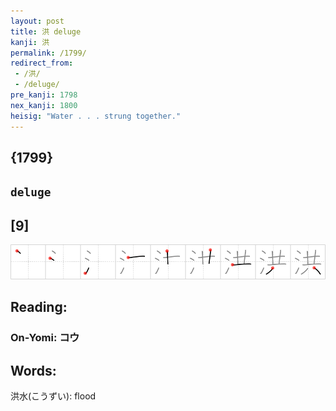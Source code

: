 ```yaml
---
layout: post
title: 洪 deluge
kanji: 洪
permalink: /1799/
redirect_from:
 - /洪/
 - /deluge/
pre_kanji: 1798
nex_kanji: 1800
heisig: "Water . . . strung together."
---
```


## {1799}

## `deluge`

## [9]

<div class="stroke"><img src="../images/E6B4AA.png" /></div>

## Reading:

### On-Yomi: コウ

## Words:

洪水(こうずい): flood
